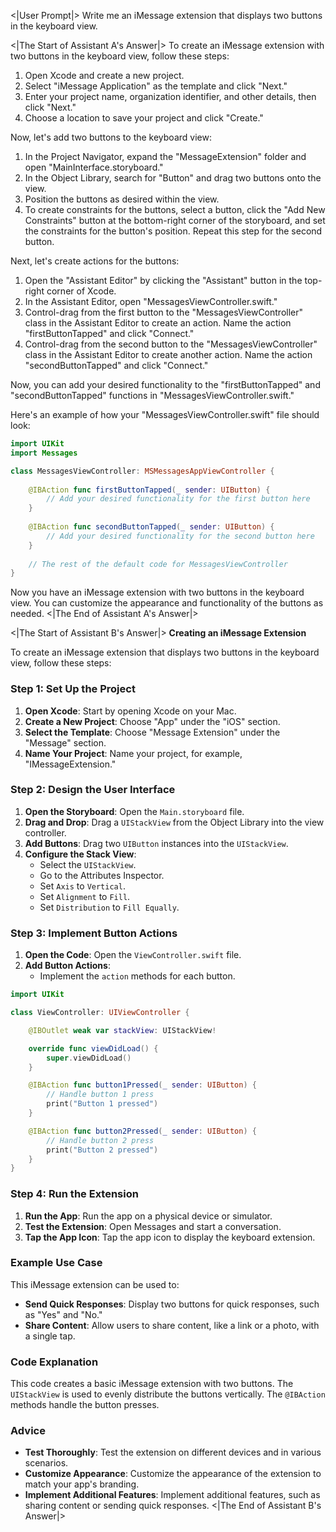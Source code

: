 <|User Prompt|>
Write me an iMessage extension that displays two buttons in the keyboard view.

<|The Start of Assistant A's Answer|>
To create an iMessage extension with two buttons in the keyboard view, follow these steps:

1. Open Xcode and create a new project.
2. Select "iMessage Application" as the template and click "Next."
3. Enter your project name, organization identifier, and other details, then click "Next."
4. Choose a location to save your project and click "Create."

Now, let's add two buttons to the keyboard view:

1. In the Project Navigator, expand the "MessageExtension" folder and open "MainInterface.storyboard."
2. In the Object Library, search for "Button" and drag two buttons onto the view.
3. Position the buttons as desired within the view.
4. To create constraints for the buttons, select a button, click the "Add New Constraints" button at the bottom-right corner of the storyboard, and set the constraints for the button's position. Repeat this step for the second button.

Next, let's create actions for the buttons:

1. Open the "Assistant Editor" by clicking the "Assistant" button in the top-right corner of Xcode.
2. In the Assistant Editor, open "MessagesViewController.swift."
3. Control-drag from the first button to the "MessagesViewController" class in the Assistant Editor to create an action. Name the action "firstButtonTapped" and click "Connect."
4. Control-drag from the second button to the "MessagesViewController" class in the Assistant Editor to create another action. Name the action "secondButtonTapped" and click "Connect."

Now, you can add your desired functionality to the "firstButtonTapped" and "secondButtonTapped" functions in "MessagesViewController.swift."

Here's an example of how your "MessagesViewController.swift" file should look:

```swift
import UIKit
import Messages

class MessagesViewController: MSMessagesAppViewController {
    
    @IBAction func firstButtonTapped(_ sender: UIButton) {
        // Add your desired functionality for the first button here
    }
    
    @IBAction func secondButtonTapped(_ sender: UIButton) {
        // Add your desired functionality for the second button here
    }
    
    // The rest of the default code for MessagesViewController
}
```

Now you have an iMessage extension with two buttons in the keyboard view. You can customize the appearance and functionality of the buttons as needed.
<|The End of Assistant A's Answer|>

<|The Start of Assistant B's Answer|>
**Creating an iMessage Extension**

To create an iMessage extension that displays two buttons in the keyboard view, follow these steps:

### Step 1: Set Up the Project

1. **Open Xcode**: Start by opening Xcode on your Mac.
2. **Create a New Project**: Choose "App" under the "iOS" section.
3. **Select the Template**: Choose "Message Extension" under the "Message" section.
4. **Name Your Project**: Name your project, for example, "IMessageExtension."

### Step 2: Design the User Interface

1. **Open the Storyboard**: Open the `Main.storyboard` file.
2. **Drag and Drop**: Drag a `UIStackView` from the Object Library into the view controller.
3. **Add Buttons**: Drag two `UIButton` instances into the `UIStackView`.
4. **Configure the Stack View**:
   - Select the `UIStackView`.
   - Go to the Attributes Inspector.
   - Set `Axis` to `Vertical`.
   - Set `Alignment` to `Fill`.
   - Set `Distribution` to `Fill Equally`.

### Step 3: Implement Button Actions

1. **Open the Code**: Open the `ViewController.swift` file.
2. **Add Button Actions**:
   - Implement the `action` methods for each button.

```swift
import UIKit

class ViewController: UIViewController {

    @IBOutlet weak var stackView: UIStackView!

    override func viewDidLoad() {
        super.viewDidLoad()
    }

    @IBAction func button1Pressed(_ sender: UIButton) {
        // Handle button 1 press
        print("Button 1 pressed")
    }

    @IBAction func button2Pressed(_ sender: UIButton) {
        // Handle button 2 press
        print("Button 2 pressed")
    }
}
```

### Step 4: Run the Extension

1. **Run the App**: Run the app on a physical device or simulator.
2. **Test the Extension**: Open Messages and start a conversation.
3. **Tap the App Icon**: Tap the app icon to display the keyboard extension.

### Example Use Case

This iMessage extension can be used to:

- **Send Quick Responses**: Display two buttons for quick responses, such as "Yes" and "No."
- **Share Content**: Allow users to share content, like a link or a photo, with a single tap.

### Code Explanation

This code creates a basic iMessage extension with two buttons. The `UIStackView` is used to evenly distribute the buttons vertically. The `@IBAction` methods handle the button presses.

### Advice

- **Test Thoroughly**: Test the extension on different devices and in various scenarios.
- **Customize Appearance**: Customize the appearance of the extension to match your app's branding.
- **Implement Additional Features**: Implement additional features, such as sharing content or sending quick responses.
<|The End of Assistant B's Answer|>